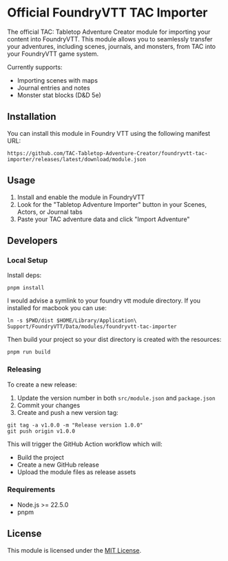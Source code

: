 # Official FoundryVTT TAC Importer

The official TAC: Tabletop Adventure Creator module for importing your content into FoundryVTT. This module allows you to seamlessly transfer your adventures, including scenes, journals, and monsters, from TAC into your FoundryVTT game system.

Currently supports:
- Importing scenes with maps
- Journal entries and notes
- Monster stat blocks (D&D 5e)

## Installation

You can install this module in Foundry VTT using the following manifest URL:
```
https://github.com/TAC-Tabletop-Adventure-Creator/foundryvtt-tac-importer/releases/latest/download/module.json
```

## Usage

1. Install and enable the module in FoundryVTT
2. Look for the "Tabletop Adventure Importer" button in your Scenes, Actors, or Journal tabs
3. Paste your TAC adventure data and click "Import Adventure"

## Developers

### Local Setup

Install deps:
```shell
pnpm install
```

I would advise a symlink to your foundry vtt module directory. If you installed for macbook you can use:
```shell
ln -s $PWD/dist $HOME/Library/Application\ Support/FoundryVTT/Data/modules/foundryvtt-tac-importer
```

Then build your project so your dist directory is created with the resources:
```shell
pnpm run build
```

### Releasing

To create a new release:

1. Update the version number in both `src/module.json` and `package.json`
2. Commit your changes
3. Create and push a new version tag:
```shell
git tag -a v1.0.0 -m "Release version 1.0.0"
git push origin v1.0.0
```

This will trigger the GitHub Action workflow which will:
- Build the project
- Create a new GitHub release
- Upload the module files as release assets

### Requirements

- Node.js >= 22.5.0
- pnpm

## License

This module is licensed under the [MIT License](LICENSE).
